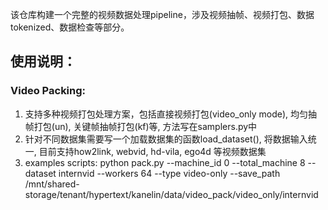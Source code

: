 该仓库构建一个完整的视频数据处理pipeline，涉及视频抽帧、视频打包、数据tokenized、数据检查等部分。
## 使用说明：
### Video Packing:
1. 支持多种视频打包处理方案，包括直接视频打包(video_only mode), 均匀抽帧打包(un), 关键帧抽帧打包(kf)等, 方法写在samplers.py中
2. 针对不同数据集需要写一个加载数据集的函数load_dataset(), 将数据输入统一, 目前支持how2link, webvid, hd-vila, ego4d 等视频数据集
3. examples scripts:
   python pack.py --machine_id 0 --total_machine 8 --dataset internvid --workers 64 --type video-only --save_path /mnt/shared-storage/tenant/hypertext/kanelin/data/video_pack/video_only/internvid
